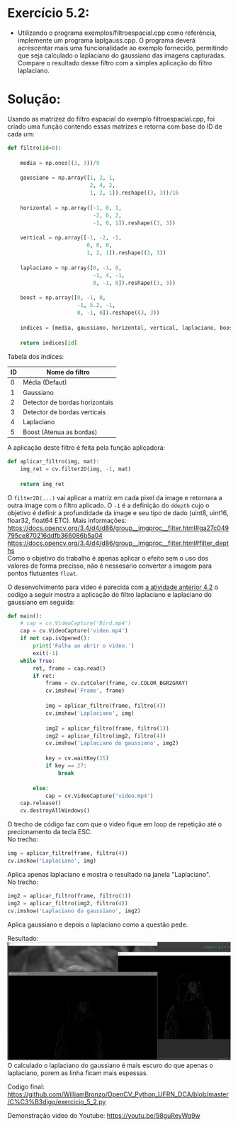 # Exercício 5.2:
 - Utilizando o programa exemplos/filtroespacial.cpp como referência, implemente um programa laplgauss.cpp. O programa deverá acrescentar mais uma funcionalidade ao exemplo fornecido, permitindo que seja calculado o laplaciano do gaussiano das imagens capturadas. Compare o resultado desse filtro com a simples aplicação do filtro laplaciano.
# Solução:  
Usando as matrizez do filtro espacial do exemplo filtroespacial.cpp, foi criado uma função contendo essas matrizes e retorna com base do ID de cada um:
```Python
def filtro(id=0):

    media = np.ones((3, 3))/9

    gaussiano = np.array([1, 2, 1,
                          2, 4, 2,
                          1, 2, 1]).reshape((3, 3))/16

    horizontal = np.array([-1, 0, 1,
                           -2, 0, 2,
                           -1, 0, 1]).reshape((3, 3))

    vertical = np.array([-1, -2, -1,
                         0, 0, 0,
                         1, 2, 1]).reshape((3, 3))

    laplaciano = np.array([0, -1, 0,
                           -1, 4, -1,
                           0, -1, 0]).reshape((3, 3))

    boost = np.array([0, -1, 0,
                      -1, 5.2, -1,
                      0, -1, 0]).reshape((3, 3))

    indices = [media, gaussiano, horizontal, vertical, laplaciano, boost]

    return indices[id]
```
Tabela dos indices:

ID|Nome do filtro
---|---
0|Média (Defaut)
1|Gaussiano
2|Detector de bordas horizontais
3|Detector de bordas verticais
4|Laplaciano
5|Boost (Atenua as bordas)

A aplicação deste filtro é feita pela função aplicadora:  
```Python
def aplicar_filtro(img, mat):
    img_ret = cv.filter2D(img, -1, mat)

    return img_ret
```
O `filter2D(...)` vai aplicar a matriz em cada pixel da image e retornara a outra image com o filtro aplicado. O `-1` é a definição do `ddepth` cujo o objetivo é definir a profundidade da image e seu tipo de dado (uint8, uint16, floar32, float64 ETC). Mais informações:  
https://docs.opencv.org/3.4/d4/d86/group__imgproc__filter.html#ga27c049795ce870216ddfb366086b5a04  
https://docs.opencv.org/3.4/d4/d86/group__imgproc__filter.html#filter_depths  
Como o objetivo do trabalho é apenas aplicar o efeito sem o uso dos valores de forma precisso, não é nessesario converter a imagem para pontos flutuantes `float`.  

O desenvolvimento para video é parecida com [a atividade anterior 4.2](https://github.com/WilliamBronzo/OpenCV_Python_UFRN_DCA/blob/master/exercicio_4_2.md) o codigo a seguir mostra a aplicação do filtro laplaciano e laplaciano do gaussiano em seguida:
```Python
def main():
    # cap = cv.VideoCapture('Bird.mp4')
    cap = cv.VideoCapture('video.mp4')
    if not cap.isOpened():
        print('Falha ao abrir o video.')
        exit(-1)
    while True:
        ret, frame = cap.read()
        if ret:
            frame = cv.cvtColor(frame, cv.COLOR_BGR2GRAY)
            cv.imshow('Frame', frame)

            img = aplicar_filtro(frame, filtro(4))
            cv.imshow('Laplaciano', img)

            img2 = aplicar_filtro(frame, filtro(1))
            img2 = aplicar_filtro(img2, filtro(4))
            cv.imshow('Laplaciano do gaussiano', img2)

            key = cv.waitKey(15)
            if key == 27:
                break

        else:
            cap = cv.VideoCapture('video.mp4')
    cap.release()
    cv.destroyAllWindows()
```
O trecho de código faz com que o video fique em loop de repetição até o precionamento da tecla ESC.  
No trecho:
```Python
img = aplicar_filtro(frame, filtro(4))
cv.imshow('Laplaciano', img)
```
Aplica apenas laplaciano e mostra o resultado na janela "Laplaciano".  
No trecho:
```Python
img2 = aplicar_filtro(frame, filtro(1))
img2 = aplicar_filtro(img2, filtro(4))
cv.imshow('Laplaciano do gaussiano', img2)
```
Aplica gaussiano e depois o laplaciano como a questão pede.  

Resultado:
![Imagem 1](https://github.com/WilliamBronzo/OpenCV_Python_UFRN_DCA/blob/master/Imagens/pycharm64_2020-10-15_15-04-58.png)  
O calculado o laplaciano do gaussiano é mais escuro do que apenas o laplaciano, porem as linha ficam mais espessas.  
  
Codigo final:
https://github.com/WilliamBronzo/OpenCV_Python_UFRN_DCA/blob/master/C%C3%B3digo/exercicio_5_2.py  

Demonstração video do Youtube:
https://youtu.be/98guReyWq9w
